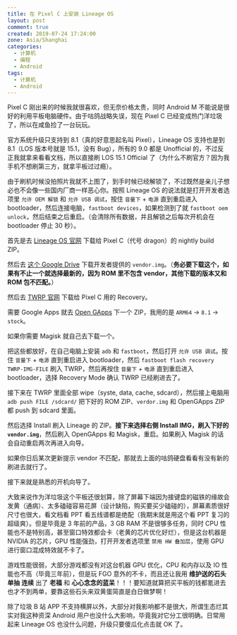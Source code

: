 ```yaml
---
title: 在 Pixel C 上安装 Lineage OS
layout: post
comment: true
created: 2019-07-24 17:24:00
zone: Asia/Shanghai
categories:
  - 计算机
  - 编程
  - Android
tags:
  - 计算机
  - Android
---
```

Pixel C 刚出来的时候我就很喜欢，但无奈价格太贵，同时 Android M 不能说是很好的利用平板电脑硬件。由于咕鸽战略失误，现在 Pixel C 已经变成热门洋垃圾了，所以在咸鱼捡了一台玩玩。

官方系统升级只支持到 8.1（真的好意思起名叫 Pixel），Lineage OS 支持也是到 8.1（LOS 版本号就是 15.1，没有 Bug），所有的 9.0 都是 Unofficial 的，不过反正我就拿来看看文档，所以直接刷 LOS 15.1 Official 了（为什么不刷官方？因为我手机不想刷第三方，就拿平板过过瘾）。

<!--more-->

由于刷机时候没拍照片我就不上图了，到手时候已经解锁了，不过既然是亲儿子想必也不会像一些国内厂商一样恶心你。按照 Lineage OS 的说法就是打开开发者选项里 `允许 OEM 解锁` 和 `允许 USB 调试`，按住 `音量下` + `电源` 直到重启进入 bootloader，然后连接电脑，`fastboot devices`，如果检测到了就 `fastboot oem unlock`，然后结束之后重启。（会清除所有数据，并且解锁之后每次开机会在 bootloader 停止 30 秒）。

首先是去 [Lineage OS 官网](https://download.lineageos.org/dragon) 下载给 Pixel C（代号 dragon）的 nightly build ZIP。

然后去 [这个 Google Drive](https://drive.google.com/drive/folders/0By6p5AdQfavBUTZmNWJoaU1iazg) 下载开发者提供的 `vendor.img`。（**务必要下载这个，如果有不止一个就选择最新的，因为 ROM 里不包含 vendor，其他下载的版本又和 ROM 包不匹配。**）

然后去 [TWRP 官网](https://dl.twrp.me/dragon/) 下载给 Pixel C 用的 Recovery。

需要 Google Apps 就去 [Open GApps](https://opengapps.org) 下一个 ZIP，我用的是 `ARM64` -> `8.1` -> `stock`。

如果你需要 Magisk 就自己去下载一个。

把这些都放好，在自己电脑上安装 `adb` 和 `fastboot`，然后打开 `允许 USB 调试`。按住 `音量下` + `电源` 直到重启进入 bootloader，然后 `fastboot flash recovery TWRP-IMG-FILE` 刷入 TWRP，然后再按住 `音量下` + `电源` 直到重启进入 bootloader，选择 Recovery Mode 确认 TWRP 已经刷进去了。

接下来在 TWRP 里面全部 wipe（syste, data, cache, sdcard），然后接上电脑用 `adb push FILE /sdcard/` 把下好的 ROM ZIP、`verdor.img` 和 OpenGApps ZIP 都 push 到 sdcard 里面。

然后选择 Install 刷入 Lineage 的 ZIP。**接下来选择右侧 Install IMG，刷入下好的 `vendor.img`**，然后刷入 OpenGApps 和 Magisk，重启。如果刷入 Magisk 的话会自动重启两次再进入向导。

如果你日后某次更新提示 vendor 不匹配，那就去上面的咕鸽硬盘看看有没有新的刷进去就行了。

接下来就是熟悉的开机向导了。

大致来说作为洋垃圾这个平板还很划算，除了屏幕下端因为接键盘的磁铁的缘故会发黄（通病）、太多磕碰容易花屏（设计缺陷，购买要买少磕碰的），屏幕素质很好尺寸也很大，看文档看 PPT 看五线谱都是绝配（我期末就是用这个看 PPT 复习的超级爽）。但是毕竟是 3 年前的产品，3 GB RAM 不是很够多任务，同时 CPU 性能也不是特别高，甚至窗口特效都会卡（老黄的芯片优化好烂），但是这台机器是 NVIDIA 的芯片，GPU 性能强劲，打开开发者选项里 `禁用 HW 叠加层`，使用 GPU 进行窗口混成特效就不卡了。

游戏性能很弱，大部分游戏都没有对这台机器 GPU 优化，CPU 和内存以及 IO 性能也不高（毕竟三年前），但是玩 FGO 意外的不卡，而且还让我用 **维护送的石头** **单抽** **连续** 出了 **老福** 和 **心心念念的蓝呆**！！！要知道就算把买平板的钱都氪进去也才不到两单，要靠这些石头来双黄蛋简直是白日做梦啊！

除了垃圾 B 站 APP 不支持横屏以外，大部分对我影响都不是很大，所谓生态烂其实对我这种资深 Android 用户也没什么大影响，毕竟我对它分工很明确。日常用起来 Lineage OS 也没什么问题，升级只要傻瓜化点击就 OK 了。


